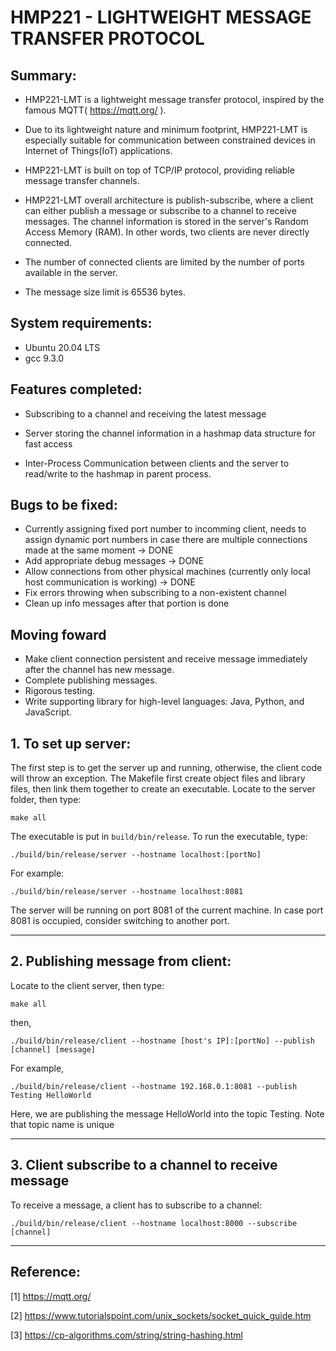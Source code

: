# HMP221 - LIGHTWEIGHT MESSAGE TRANSFER PROTOCOL

## Summary:
- HMP221-LMT is a lightweight message transfer protocol, inspired by the famous MQTT( https://mqtt.org/ ). 

- Due to its lightweight nature and minimum footprint, HMP221-LMT is especially suitable for communication between constrained devices in Internet of Things(IoT) applications.

- HMP221-LMT is built on top of TCP/IP protocol, providing reliable message transfer channels.

- HMP221-LMT overall architecture is publish-subscribe, where a client can either publish a message or subscribe to a channel to receive messages. The channel information is stored in the server's Random Access Memory (RAM). In other words, two clients are never directly connected.

- The number of connected clients are limited by the number of ports available in the server.

- The message size limit is 65536 bytes.

## System requirements:
- Ubuntu 20.04 LTS
- gcc 9.3.0

## Features completed:
- Subscribing to a channel and receiving the latest message

- Server storing the channel information in a hashmap data structure for fast access

- Inter-Process Communication between clients and the server to read/write to the hashmap in parent process.

## Bugs to be fixed:
- Currently assigning fixed port number to incomming client, needs to assign dynamic port numbers in case there are multiple connections made at the same moment -> DONE
- Add appropriate debug messages -> DONE
- Allow connections from other physical machines (currently only local host communication is working) -> DONE
- Fix errors throwing when subscribing to a non-existent channel
- Clean up info messages after that portion is done

## Moving foward
- Make client connection persistent and receive message immediately after the channel has new message.
- Complete publishing messages.
- Rigorous testing.
- Write supporting library for high-level languages: Java, Python, and JavaScript.

## 1. To set up server: 
The first step is to get the server up and running, otherwise, the client code will throw an exception. The Makefile first create object files and library files, then link them together to create an executable. Locate to the server folder, then type:
```
make all
```
The executable is put in `build/bin/release`. To run the executable, type:
```
./build/bin/release/server --hostname localhost:[portNo]
```

For example:

```
./build/bin/release/server --hostname localhost:8081
```

The server will be running on port 8081 of the current machine. In case port 8081 is occupied, consider switching to another port.

-------------------------------

## 2. Publishing message from client:

Locate to the client server, then type:

```
make all
```
then,
```
./build/bin/release/client --hostname [host's IP]:[portNo] --publish [channel] [message]
```

For example,

```
./build/bin/release/client --hostname 192.168.0.1:8081 --publish Testing HelloWorld
```

Here, we are publishing the message HelloWorld into the topic Testing. Note that topic name is unique

-------------------------------

## 3. Client subscribe to a channel to receive message

To receive a message, a client has to subscribe to a channel:

```
./build/bin/release/client --hostname localhost:8000 --subscribe [channel]
```

------------------------------
## Reference:
[1] https://mqtt.org/

[2] https://www.tutorialspoint.com/unix_sockets/socket_quick_guide.htm

[3] https://cp-algorithms.com/string/string-hashing.html

